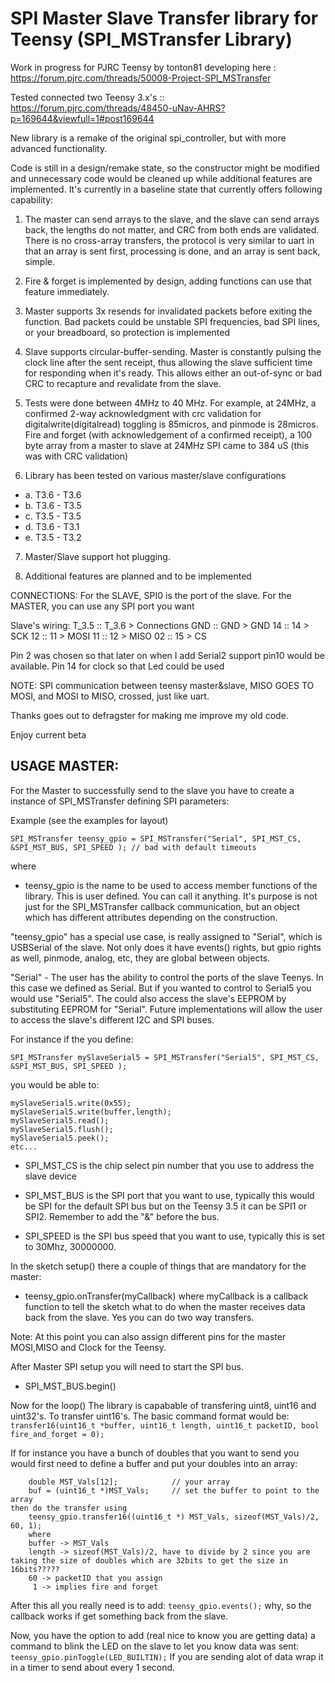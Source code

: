 
# SPI Master Slave Transfer library for Teensy (SPI_MSTransfer Library)

Work in progress for PJRC Teensy by tonton81 developing here : https://forum.pjrc.com/threads/50008-Project-SPI_MSTransfer

Tested connected two Teensy 3.x's :: https://forum.pjrc.com/threads/48450-uNav-AHRS?p=169644&viewfull=1#post169644

New library is a remake of the original spi_controller, but with more advanced functionality.

Code is still in a design/remake state, so the constructor might be modified and unnecessary code would be cleaned up while additional features are implemented. It's currently in a baseline state that currently offers following capability:

1) The master can send arrays to the slave, and the slave can send arrays back, the lengths do not matter, and CRC from both ends are validated. There is no cross-array transfers, the protocol is very similar to uart in that an array is sent first, processing is done, and an array is sent back, simple.

2) Fire & forget is implemented by design, adding functions can use that feature immediately.

3) Master supports 3x resends for invalidated packets before exiting the function. Bad packets could be unstable SPI frequencies, bad SPI lines, or your breadboard, so protection is implemented 

4) Slave supports circular-buffer-sending. Master is constantly pulsing the clock line after the sent receipt, thus allowing the slave sufficient time for responding when it's ready. This allows either an out-of-sync or bad CRC to recapture and revalidate from the slave.

5) Tests were done between 4MHz to 40 MHz. For example, at 24MHz, a confirmed 2-way acknowledgment with crc validation for digitalwrite(digitalread) toggling is 85micros, and pinmode is 28micros. Fire and forget (with acknowledgement of a confirmed receipt), a 100 byte array from a master to slave at 24MHz SPI came to 384 uS (this was with CRC validation) 

6) Library has been tested on various master/slave configurations
* a. T3.6 - T3.6
* b. T3.6 - T3.5
* c. T3.5 - T3.5
* d. T3.6 - T3.1
* e. T3.5 - T3.2

7) Master/Slave support hot plugging.

8) Additional features are planned and to be implemented

CONNECTIONS: For the SLAVE, SPI0 is the port of the slave. For the MASTER, you can use any SPI port you want

Slave's wiring:
T_3.5 :: T_3.6 > Connections
GND :: GND > GND
14 :: 14 > SCK
12 :: 11 > MOSI
11 :: 12 > MISO
02 :: 15 > CS

Pin 2 was chosen so that later on when I add Serial2 support pin10 would be available.  Pin 14 for clock so that Led could be used

NOTE: SPI communication between teensy master&slave, MISO GOES TO MOSI, and MOSI to MISO, crossed, just like uart.


Thanks goes out to defragster for making me improve my old code.

Enjoy current beta 

## USAGE MASTER:

For the Master to successfully send to the slave you have to create a instance of SPI_MSTransfer defining SPI parameters:

Example (see the examples for layout)

    SPI_MSTransfer teensy_gpio = SPI_MSTransfer("Serial", SPI_MST_CS, &SPI_MST_BUS, SPI_SPEED ); // bad with default timeouts

where 
* teensy_gpio is the name to be used to access member functions of the library. This is user defined. You can call it anything. It's purpose is not just for the SPI_MSTransfer callback communication, but an object which has different attributes depending on the construction.

"teensy_gpio" has a special use case, is really assigned to "Serial", which is USBSerial of the slave.
Not only does it have events() rights, but gpio rights as well, pinmode, analog, etc, they are global between objects.

"Serial" - The user has the ability to control the ports of the slave Teenys.  In this case we defined as Serial.  But if you wanted to control to Serial5 you would use "Serial5". The could also access the slave's EEPROM by substituting EEPROM for "Serial". Future implementations will allow the user to access the slave's different I2C and SPI buses.

For instance if the you define:

```SPI_MSTransfer mySlaveSerial5 = SPI_MSTransfer("Serial5", SPI_MST_CS, &SPI_MST_BUS, SPI_SPEED );```

you would be able to:
```mySlaveSerial5.begin(115200);
mySlaveSerial5.write(0x55);
mySlaveSerial5.write(buffer,length);
mySlaveSerial5.read();
mySlaveSerial5.flush();
mySlaveSerial5.peek();
etc...
```

* SPI_MST_CS is the chip select pin number that you use to address the slave device

* SPI_MST_BUS is the SPI port that you want to use, typically this would be SPI for the default SPI bus but on the Teensy 3.5 it can be SPI1 or SPI2. Remember to add the "&" before the bus.

* SPI_SPEED is the SPI bus speed that you want to use, typically this is set to 30Mhz, 30000000.

In the sketch setup() there a couple of things that are mandatory for the master:
* teensy_gpio.onTransfer(myCallback)
where myCallback is a callback function to tell the sketch what to do when the master receives data back from the slave.  Yes you can do two way transfers.

Note: At this point you can also assign different pins for the master MOSI,MISO and Clock for the Teensy.

After Master SPI setup you will need to start the SPI bus.
* SPI_MST_BUS.begin()

Now for the loop()
The library is capabable of transfering uint8, uint16 and uint32's. To transfer uint16's. The basic command format would be:
```transfer16(uint16_t *buffer, uint16_t length, uint16_t packetID, bool fire_and_forget = 0);```

If for instance you have a bunch of doubles that you want to send you would first need to define a buffer and put your doubles into an array:
```uint16_t *buf;                  // pointer to the buffer, buf
    double MST_Vals[12];            // your array
    buf = (uint16_t *)MST_Vals;     // set the buffer to point to the array
then do the transfer using
    teensy_gpio.transfer16((uint16_t *) MST_Vals, sizeof(MST_Vals)/2, 60, 1);
    where
    buffer -> MST_Vals
    length -> sizeof(MST_Vals)/2, have to divide by 2 since you are taking the size of doubles which are 32bits to get the size in 16bits?????
    60 -> packetID that you assign
     1 -> implies fire and forget
```
After this all you really need is to add:
```teensy_gpio.events();```
why, so the callback works if get something back from the slave.

Now, you have the option to add (real nice to know you are getting data) a command to blink the LED on the slave to let you know data was sent:
```teensy_gpio.pinToggle(LED_BUILTIN);```
If you are sending alot of data wrap it in a timer to send about every 1 second.

